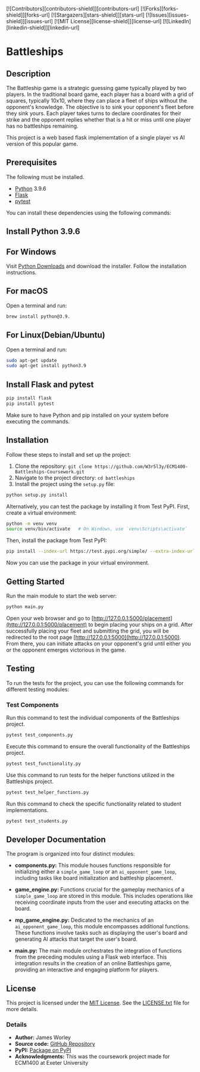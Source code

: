 <a name="readme-top"></a>

[![Contributors][contributors-shield]][contributors-url]
[![Forks][forks-shield]][forks-url]
[![Stargazers][stars-shield]][stars-url]
[![Issues][issues-shield]][issues-url]
[![MIT License][license-shield]][license-url]
[![LinkedIn][linkedin-shield]][linkedin-url]


# Battleships

## Description

The Battleship game is a strategic guessing game typically played by two players. In the traditional board game, each player has a board with a grid of squares, typically 10x10, where they can place a fleet of ships without the opponent's knowledge. The objective is to sink your opponent's fleet before they sink yours. Each player takes turns to declare coordinates for their strike and the opponent replies whether that is a hit or miss until one player has no battleships remaining. 

This project is a web based flask implememtation of a single player vs AI version of this popular game.

## Prerequisites

The following must be installed.

- [Python](https://www.python.org/) 3.9.6
- [Flask](https://flask.palletsprojects.com/)
- [pytest](https://docs.pytest.org/en/stable/)

You can install these dependencies using the following commands:

## Install Python 3.9.6

## For Windows

Visit [Python Downloads](https://www.python.org/downloads/release/python-396/) and download the installer. Follow the installation instructions.

## For macOS

Open a terminal and run:

```bash
brew install python@3.9.
```

## For Linux(Debian/Ubuntu)

Open a terminal and run:

```bash
sudo apt-get update
sudo apt-get install python3.9
```

## Install Flask and pytest

```bash
pip install flask
pip install pytest
```

Make sure to have Python and pip installed on your system before executing the commands.

## Installation

Follow these steps to install and set up the project:

1. Clone the repository: `git clone https://github.com/W3r5l3y/ECM1400-Battleships-Coursework.git`
2. Navigate to the project directory: `cd battleships`
3. Install the project using the `setup.py` file:

```bash
python setup.py install
```

Alternatively, you can test the package by installing it from Test PyPI. First, create a virtual environment:

```bash
python -m venv venv
source venv/bin/activate   # On Windows, use `venv\Scripts\activate`
```

Then, install the package from Test PyPI:

```bash
pip install --index-url https://test.pypi.org/simple/ --extra-index-url https://pypi.org/simple/ battleships-pgk-jworley==0.0.1
```

Now you can use the package in your virtual environment.

## Getting Started

Run the main module to start the web server:

```bash
python main.py
```

Open your web browser and go to [http://127.0.0.1:5000/placement](http://127.0.0.1:5000/placement) to begin placing your ships on a grid.
After successfully placing your fleet and submitting the grid, you will be redirected to the root page [http://127.0.0.1:5000](http://127.0.0.1:5000). From there, you can initiate attacks on your opponent's grid until either you or the opponent emerges victorious in the game.

## Testing

To run the tests for the project, you can use the following commands for different testing modules:

### Test Components

Run this command to test the individual components of the Battleships project.

```bash
pytest test_components.py
```

Execute this command to ensure the overall functionality of the Battleships project.

```bash
pytest test_functionality.py
```

Use this command to run tests for the helper functions utilized in the Battleships project.

```bash
pytest test_helper_functions.py
```

Run this command to check the specific functionality related to student implementations.

```bash
pytest test_students.py
```

## Developer Documentation

The program is organized into four distinct modules:

- **components.py:** This module houses functions responsible for initializing either a `simple_game_loop` or an `ai_opponent_game_loop`, including tasks like board initialization and battleship placement.

- **game_engine.py:** Functions crucial for the gameplay mechanics of a `simple_game_loop` are stored in this module. This includes operations like receiving coordinate inputs from the user and executing attacks on the board.

- **mp_game_engine.py:** Dedicated to the mechanics of an `ai_opponent_game_loop`, this module encompasses additional functions. These functions involve tasks such as displaying the user's board and generating AI attacks that target the user's board.

- **main.py:** The main module orchestrates the integration of functions from the preceding modules using a Flask web interface. This integration results in the creation of an online Battleships game, providing an interactive and engaging platform for players.

## License

This project is licensed under the [MIT License](LICENSE.txt). See the [LICENSE.txt](LICENSE.txt) file for more details.

### Details

- **Author:** James Worley
- **Source code:** [GitHub Repository](https://github.com/W3r5l3y/ECM1400-Battleships-Coursework)
- **PyPI:** [Package on PyPI](https://test.pypi.org/project/battleships-pgk-jworley/0.0.2/)
- **Acknowledgments:** This was the coursework project made for ECM1400 at Exeter University